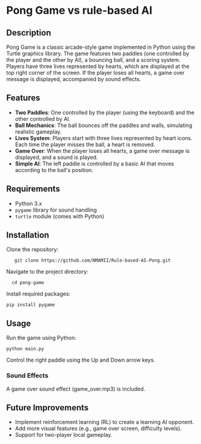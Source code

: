 # Pong Game vs rule-based AI

## Description
Pong Game is a classic arcade-style game implemented in Python using the Turtle graphics library. The game features two paddles (one controlled by the player and the other by AI), a bouncing ball, and a scoring system. Players have three lives represented by hearts, which are displayed at the top right corner of the screen. If the player loses all hearts, a game over message is displayed, accompanied by sound effects.

## Features
- **Two Paddles**: One controlled by the player (using the keyboard) and the other controlled by AI.
- **Ball Mechanics**: The ball bounces off the paddles and walls, simulating realistic gameplay.
- **Lives System**: Players start with three lives represented by heart icons. Each time the player misses the ball, a heart is removed.
- **Game Over**: When the player loses all hearts, a game over message is displayed, and a sound is played.
- **Simple AI**: The left paddle is controlled by a basic AI that moves according to the ball's position.

## Requirements
- Python 3.x
- `pygame` library for sound handling
- `turtle` module (comes with Python)

## Installation
Clone the repository:
```
   git clone https://github.com/NMAMII/Rule-based-AI-Pong.git
```
Navigate to the project directory:
```
  cd pong-game
```
Install required packages:
```
pip install pygame
```
## Usage
Run the game using Python:
```
python main.py
```
Control the right paddle using the Up and Down arrow keys.

### Sound Effects
A game over sound effect (game_over.mp3) is included.
## Future Improvements
- Implement reinforcement learning (RL) to create a learning AI opponent.
- Add more visual features (e.g., game over screen, difficulty levels).
- Support for two-player local gameplay.
